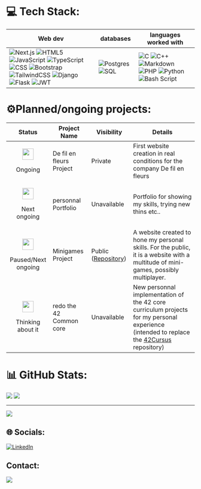 # 💻 Tech Stack:

| Web dev | databases |languages worked with|
|---------|-----------|---------------------|
|![Next.js](https://img.shields.io/badge/next.js-000000?style=for-the-badge&logo=nextdotjs&logoColor=white) ![HTML5](https://img.shields.io/badge/html5-%23E34F26.svg?style=for-the-badge&logo=html5&logoColor=white) ![JavaScript](https://img.shields.io/badge/javascript-%23323330.svg?style=for-the-badge&logo=javascript&logoColor=%23F7DF1E) ![TypeScript](https://img.shields.io/badge/TypeScript-3178C6?style=for-the-badge&logo=typescript&logoColor=white) ![CSS](https://img.shields.io/badge/CSS3-1572B6?style=for-the-badge&logo=css3&logoColor=white) ![Bootstrap](https://img.shields.io/badge/bootstrap-%238511FA.svg?style=for-the-badge&logo=bootstrap&logoColor=white) ![TailwindCSS](https://img.shields.io/badge/-Tailwind%20CSS-%231a202c?style=for-the-badge&logo=tailwind-css) ![Django](https://img.shields.io/badge/django-%23092E20.svg?style=for-the-badge&logo=django&logoColor=white) ![Flask](https://img.shields.io/badge/flask-%23000.svg?style=for-the-badge&logo=flask&logoColor=white) ![JWT](https://img.shields.io/badge/JWT-black?style=for-the-badge&logo=JSON%20web%20tokens)|![Postgres](https://img.shields.io/badge/postgres-%23316192.svg?style=for-the-badge&logo=postgresql&logoColor=white) ![SQL](https://img.shields.io/badge/SQL-003B57?style=for-the-badge&labelColor=black&logo=sqlite&logoColor=white)|![C](https://img.shields.io/badge/c-%2300599C.svg?style=for-the-badge&logo=c&logoColor=white) ![C++](https://img.shields.io/badge/c++-%2300599C.svg?style=for-the-badge&logo=c%2B%2B&logoColor=white) ![Markdown](https://img.shields.io/badge/markdown-%23000000.svg?style=for-the-badge&logo=markdown&logoColor=white) ![PHP](https://img.shields.io/badge/php-%23777BB4.svg?style=for-the-badge&logo=php&logoColor=white) ![Python](https://img.shields.io/badge/python-3670A0?style=for-the-badge&logo=python&logoColor=ffdd54) ![Bash Script](https://img.shields.io/badge/bash_script-%23121011.svg?style=for-the-badge&logo=gnu-bash&logoColor=white)|

# ⚙️Planned/ongoing projects:

|Status|Project Name|Visibility|Details|
|------|------------|----------|-------|
|<div align="center"><p><img src="https://media.tenor.com/5o2p0tH5LFQAAAAi/hug.gif" height="30"></p><p>Ongoing</p></div>|De fil en fleurs Project|Private|First website creation in real conditions for the company De fil en fleurs|
|<div align="center"><p><img src="https://media.tenor.com/5o2p0tH5LFQAAAAi/hug.gif" height="30"></p><p>Next ongoing</p></div>|personnal Portfolio|Unavailable|Portfolio for showing my skills, trying new thins etc..|
|<div align="center"><p><img src="https://media.tenor.com/sOtW8SC-t3MAAAAi/pause.gif" height="30"></p><p>Paused/Next ongoing</p></div>|Minigames Project|Public ([Repository](https://github.com/ChromaXard/minigames)) |A website created to hone my personal skills. For the public, it is a website with a multitude of mini-games, possibly multiplayer.|
|<div align="center"><p><img src="https://media.tenor.com/5o2p0tH5LFQAAAAi/hug.gif" height="30"></p><p>Thinking about it</p></div>|redo the 42 Common core|Unavailable|New personnal implementation of the 42 core curriculum projects for my personal experience (intended to replace the [42Cursus](https://github.com/ChromaXard/42Cursus) repository)|

# 📊 GitHub Stats:
![](https://github-readme-streak-stats.herokuapp.com/?user=ChromaXard&theme=blue_navy&hide_border=false)
![](https://github-readme-stats.vercel.app/api/top-langs/?username=ChromaXard&theme=blue_navy&hide_border=false&include_all_commits=true&count_private=true&layout=compact)

---
[![](https://visitcount.itsvg.in/api?id=ChromaXard&icon=0&color=0)](https://visitcount.itsvg.in)

## 🌐 Socials:
[![LinkedIn](https://img.shields.io/badge/LinkedIn-%230077B5.svg?logo=linkedin&logoColor=white)](https://linkedin.com/in/akastler) 

## Contact:
[![](https://img.shields.io/badge/email-akastler%40student.42mulhouse.fr-blue?style=for-the-badge&logo=gmail)](mailto:akastler@student.42mulhouse.fr)

